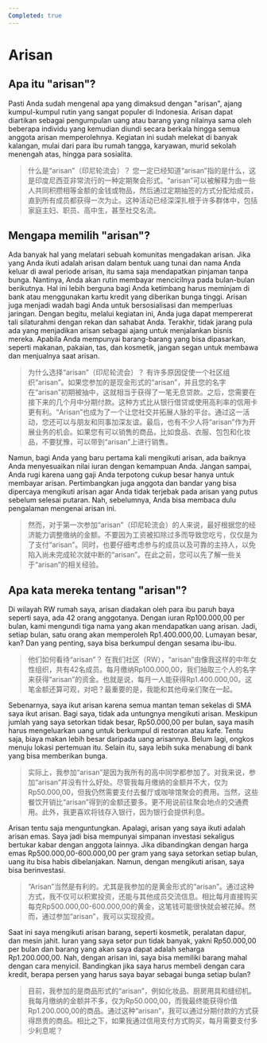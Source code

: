 ```yaml
---
Completed: true
---
```


# Arisan

## Apa itu "arisan"?

Pasti Anda sudah mengenal apa yang dimaksud dengan "arisan", ajang kumpul-kumpul rutin yang sangat populer di Indonesia. Arisan dapat diartikan sebagai pengumpulan uang atau barang yang nilainya sama oleh beberapa individu yang kemudian diundi secara berkala hingga semua anggota arisan memperolehnya. Kegiatan ini sudah melekat di banyak kalangan, mulai dari para ibu rumah tangga, karyawan, murid sekolah menengah atas, hingga para sosialita.

> 什么是“arisan”（印尼轮流会）？
> 您一定已经知道“arisan”指的是什么，这是印度尼西亚非常流行的一种定期聚会形式。“arisan”可以被解释为由一些人共同积攒相等金额的金钱或物品，然后通过定期抽签的方式分配给成员，直到所有成员都获得一次为止。这种活动已经深深扎根于许多群体中，包括家庭主妇、职员、高中生，甚至社交名流。

## Mengapa memilih "arisan"?

Ada banyak hal yang melatari sebuah komunitas mengadakan arisan. Jika yang Anda ikuti adalah arisan dalam bentuk uang tunai dan nama Anda keluar di awal periode arisan, itu sama saja mendapatkan pinjaman tanpa bunga. Nantinya, Anda akan rutin membayar mencicilnya pada bulan-bulan berikutnya. Hal ini lebih berguna bagi Anda ketimbang harus meminjam di bank atau menggunakan kartu kredit yang diberikan bunga tinggi. Arisan juga menjadi wadah bagi Anda untuk bersosialisasi dan memperluas jaringan. Dengan begitu, melalui kegiatan ini, Anda juga dapat mempererat tali silaturahmi dengan rekan dan sahabat Anda. Terakhir, tidak jarang pula ada yang menjadikan arisan sebagai ajang untuk menjalankan bisnis mereka. Apabila Anda mempunyai barang-barang yang bisa dipasarkan, seperti makanan, pakaian, tas, dan kosmetik, jangan segan untuk membawa dan menjualnya saat arisan.

> 为什么选择“arisan”（印尼轮流会）？
> 有许多原因促使一个社区组织“arisan”。如果您参加的是现金形式的“arisan”，并且您的名字在“arisan”初期被抽中，这就相当于获得了一笔无息贷款。之后，您需要在接下来的几个月中分期付款。这种方式比从银行借贷或使用高利率的信用卡更有利。“Arisan”也成为了一个让您社交并拓展人脉的平台。通过这一活动，您还可以与朋友和同事加深友谊。最后，也有不少人将“arisan”作为开展业务的机会。如果您有可以销售的商品，比如食品、衣服、包包和化妆品，不要犹豫，可以带到“arisan”上进行销售。

Namun, bagi Anda yang baru pertama kali mengikuti arisan, ada baiknya Anda menyesuaikan nilai iuran dengan kemampuan Anda. Jangan sampai, Anda rugi karena uang gaji Anda terpotong cukup besar hanya untuk membayar arisan. Pertimbangkan juga anggota dan bandar yang bisa dipercaya mengikuti arisan agar Anda tidak terjebak pada arisan yang putus sebelum selesai putaran. Nah, sebelumnya, Anda bisa membaca dulu pengalaman mengenai arisan ini.

> 然而，对于第一次参加“arisan”（印尼轮流会）的人来说，最好根据您的经济能力调整缴纳的金额。不要因为工资被扣除过多而导致您吃亏，仅仅是为了支付“arisan”。同时，也要仔细考虑参与的成员以及可靠的主持人，以免陷入尚未完成轮次就中断的“arisan”。在此之前，您可以先了解一些关于“arisan”的相关经验。

## Apa kata mereka tentang "arisan"?

Di wilayah RW rumah saya, arisan diadakan oleh para ibu paruh baya seperti saya, ada 42 orang anggotanya. Dengan iuran Rp100.000,00 per bulan, kami mengundi tiga nama yang akan mendapatkan uang arisan. Jadi, setiap bulan, satu orang akan memperoleh Rp1.400.000,00. Lumayan besar, kan? Dan yang penting, saya bisa berkumpul dengan sesama ibu-ibu.

> 他们如何看待“arisan”？
> 在我们社区（RW），“arisan”由像我这样的中年女性组织，共有42名成员。每月缴纳Rp100.000,00，我们抽取三个人的名字来获得“arisan”的资金。也就是说，每月一人能获得Rp1.400.000,00。这笔金额还算可观，对吧？最重要的是，我能和其他母亲们聚在一起。

Sebenarnya, saya ikut arisan karena semua mantan teman sekelas di SMA saya ikut arisan. Bagi saya, tidak ada untungnya mengikuti arisan. Meskipun jumlah yang saya setorkan tidak besar, Rp50.000,00 per bulan, saya masih harus mengeluarkan uang untuk berkumpul di restoran atau kafe. Tentu saja, biaya makan lebih besar daripada uang arisannya. Belum lagi, ongkos menuju lokasi pertemuan itu. Selain itu, saya lebih suka menabung di bank yang bisa memberikan bunga.

> 实际上，我参加“arisan”是因为我所有的高中同学都参加了。对我来说，参加“arisan”并没有什么好处。尽管我每月缴纳的金额并不大，仅为Rp50.000,00，但我仍然需要支付去餐厅或咖啡馆聚会的费用。当然，这些餐饮开销比“arisan”得到的金额还要多。更不用说前往聚会地点的交通费用。此外，我更喜欢将钱存入银行，因为银行会提供利息。

Arisan tentu saja menguntungkan. Apalagi, arisan yang saya ikuti adalah arisan emas. Saya jadi bisa mempunyai simpanan investasi sekaligus bertukar kabar dengan anggota lainnya. Jika dibandingkan dengan harga emas Rp500.000,00-600.000,00 per gram yang saya setorkan setiap bulan, uang itu bisa habis dibelanjakan. Namun, dengan mengikuti arisan, saya bisa berinvestasi.

> “Arisan”当然是有利的。尤其是我参加的是黄金形式的“arisan”。通过这种方式，我不仅可以积累投资，还能与其他成员交流信息。相比每月直接购买每克Rp500.000,00-600.000,00的黄金，这笔钱可能很快就会被花掉。然而，通过参加“arisan”，我可以实现投资。

Saat ini saya mengikuti arisan barang, seperti kosmetik, peralatan dapur, dan mesin jahit. Iuran yang saya setor pun tidak banyak, yakni Rp50.000,00 per bulan dan barang yang akan saya dapat adalah seharga Rp1.200.000,00. Nah, dengan arisan ini, saya bisa memiliki barang mahal dengan cara menyicil. Bandingkan jika saya harus membeli dengan cara kredit, berapa persen yang harus saya bayar sebagai bunga setiap bulan?

> 目前，我参加的是商品形式的“arisan”，例如化妆品、厨房用具和缝纫机。我每月缴纳的金额并不多，仅为Rp50.000,00，而我最终能获得价值Rp1.200.000,00的商品。通过这种“arisan”，我可以通过分期付款的方式获得昂贵的商品。相比之下，如果我通过信用支付方式购买，每月需要支付多少利息呢？
